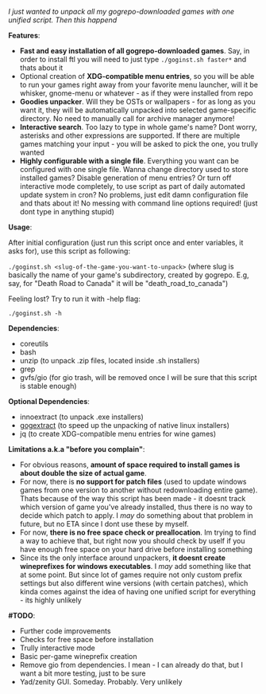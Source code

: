 *I just wanted to unpack all my gogrepo-downloaded games with one unified script. Then this happend*

**Features**:
- **Fast and easy installation of all gogrepo-downloaded games**. Say, in order to install ftl you will need to just type `./goginst.sh faster*` and thats about it
- Optional creation of **XDG-compatible menu entries**, so you will be able to run your games right away from your favorite menu launcher, will it be whisker, gnome-menu or whatever - as if they were installed from repo
- **Goodies unpacker**. Will they be OSTs or wallpapers - for as long as you want it, they will be automatically unpacked into selected game-specific directory. No need to manually call for archive manager anymore!
- **Interactive search**. Too lazy to type in whole game's name? Dont worry, asterisks and other expressions are supported. If there are multiple games matching your input - you will be asked to pick the one, you trully wanted
- **Highly configurable with a single file**. Everything you want can be configured with one single file. Wanna change directory used to store installed games? Disable generation of menu entries? Or turn off interactive mode completely, to use script as part of daily automated update system in cron? No problems, just edit damn configuration file and thats about it! No messing with command line options required! (just dont type in anything stupid)

**Usage**:

After initial configuration (just run this script once and enter variables, it asks for), use this script as following:

`./goginst.sh <slug-of-the-game-you-want-to-unpack>` (where slug is basically the name of your game's subdirectory, created by gogrepo. E.g, say, for "Death Road to Canada" it will be "death_road_to_canada")

Feeling lost? Try to run it with -help flag:

`./goginst.sh -h`

**Dependencies**:
- coreutils
- bash
- unzip (to unpack .zip files, located inside .sh installers)
- grep
- gvfs/gio (for gio trash, will be removed once I will be sure that this script is stable enough)

**Optional Dependencies**:
- innoextract (to unpack .exe installers)
- [gogextract](https://github.com/Yepoleb/gogextract) (to speed up the unpacking of native linux installers)
- jq (to create XDG-compatible menu entries for wine games)

**Limitations a.k.a "before you complain"**:
- For obvious reasons, **amount of space required to install games is about double the size of actual game**.
- For now, there is **no support for patch files** (used to update windows games from one version to another without redownloading entire game). Thats because of the way this script has been made - it doesnt track which version of game you've already installed, thus there is no way to decide which patch to apply. I *may* do something about that problem in future, but no ETA since I dont use these by myself.
- For now, **there is no free space check or preallocation**. Im trying to find a way to achieve that, but right now you should check by uself if you have enough free space on your hard drive before installing something
- Since its the only interface around unpackers, **it doesnt create wineprefixes for windows executables**. I *may* add something like that at some point. But since lot of games require not only custom prefix settings but also different wine versions (with certain patches), which kinda comes against the idea of having one unified script for everything - its highly unlikely

**#TODO**:
- Further code improvements
- Checks for free space before installation
- Trully interactive mode
- Basic per-game wineprefix creation
- Remove gio from dependencies. I mean - I can already do that, but I want a bit more testing, just to be sure
- Yad/zenity GUI. Someday. Probably. Very unlikely
